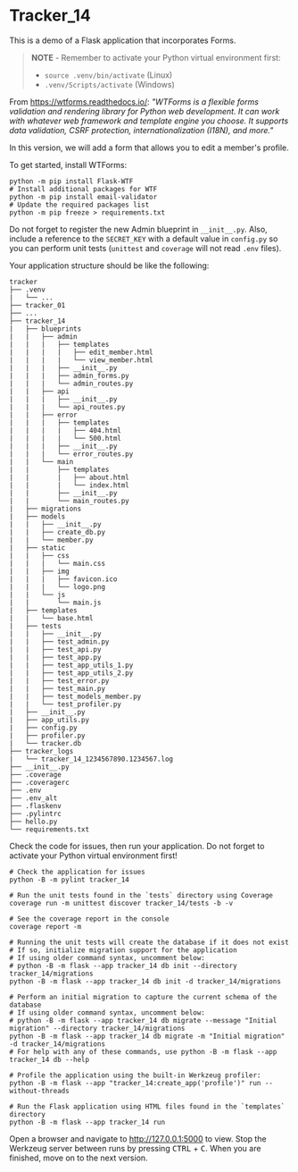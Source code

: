 # Tracker_14

This is a demo of a Flask application that incorporates Forms.

> **NOTE** - Remember to activate your Python virtual environment first:
>
> - `source .venv/bin/activate` (Linux)
> - `.venv/Scripts/activate` (Windows)

From <https://wtforms.readthedocs.io/>: *"WTForms is a flexible forms validation and rendering library for Python web development. It can work with whatever web framework and template engine you choose. It supports data validation, CSRF protection, internationalization (I18N), and more."*

In this version, we will add a form that allows you to edit a member's profile.

To get started, install WTForms:

```shell
python -m pip install Flask-WTF
# Install additional packages for WTF
python -m pip install email-validator
# Update the required packages list
python -m pip freeze > requirements.txt
```

Do not forget to register the new Admin blueprint in `__init__.py`. Also, include a reference to the `SECRET_KEY` with a default value in `config.py` so you can perform unit tests (`unittest` and `coverage` will not read `.env` files).

Your application structure should be like the following:

```text
tracker
├── .venv
|   └── ...
├── tracker_01
├── ...
├── tracker_14
|   ├── blueprints
|   |   ├── admin
|   |   |   ├── templates
|   |   |   |   ├── edit_member.html
|   |   |   |   └── view_member.html
|   |   |   ├── __init__.py
|   |   |   ├── admin_forms.py
|   |   |   └── admin_routes.py
|   |   ├── api
|   |   |   ├── __init__.py
|   |   |   └── api_routes.py
|   |   ├── error
|   |   |   ├── templates
|   |   |   |   ├── 404.html
|   |   |   |   └── 500.html
|   |   |   ├── __init__.py
|   |   |   └── error_routes.py
|   |   └── main
|   |       ├── templates
|   |       |   ├── about.html
|   |       |   └── index.html
|   |       ├── __init__.py
|   |       └── main_routes.py
|   ├── migrations
|   ├── models
|   |   ├── __init__.py
|   |   ├── create_db.py
|   |   └── member.py
|   ├── static
|   |   ├── css
|   |   |   └── main.css
|   |   ├── img
|   |   |   ├── favicon.ico
|   |   |   └── logo.png
|   |   └── js
|   |       └── main.js
|   ├── templates
|   |   └── base.html
|   ├── tests
|   |   ├── __init__.py
|   |   ├── test_admin.py
|   |   ├── test_api.py
|   |   ├── test_app.py
|   |   ├── test_app_utils_1.py
|   |   ├── test_app_utils_2.py
|   |   ├── test_error.py
|   |   ├── test_main.py
|   |   ├── test_models_member.py
|   |   └── test_profiler.py
|   ├── __init__.py
|   ├── app_utils.py
|   ├── config.py
|   ├── profiler.py
|   └── tracker.db
├── tracker_logs
|   └── tracker_14_1234567890.1234567.log
├── __init__.py
├── .coverage
├── .coveragerc
├── .env
├── .env_alt
├── .flaskenv
├── .pylintrc
├── hello.py
└── requirements.txt
```

Check the code for issues, then run your application. Do not forget to activate your Python virtual environment first!

```shell
# Check the application for issues
python -B -m pylint tracker_14

# Run the unit tests found in the `tests` directory using Coverage
coverage run -m unittest discover tracker_14/tests -b -v

# See the coverage report in the console
coverage report -m

# Running the unit tests will create the database if it does not exist
# If so, initialize migration support for the application
# If using older command syntax, uncomment below:
# python -B -m flask --app tracker_14 db init --directory tracker_14/migrations
python -B -m flask --app tracker_14 db init -d tracker_14/migrations

# Perform an initial migration to capture the current schema of the database
# If using older command syntax, uncomment below:
# python -B -m flask --app tracker_14 db migrate --message "Initial migration" --directory tracker_14/migrations
python -B -m flask --app tracker_14 db migrate -m "Initial migration" -d tracker_14/migrations
# For help with any of these commands, use python -B -m flask --app tracker_14 db --help

# Profile the application using the built-in Werkzeug profiler:
python -B -m flask --app "tracker_14:create_app('profile')" run --without-threads

# Run the Flask application using HTML files found in the `templates` directory
python -B -m flask --app tracker_14 run
```

Open a browser and navigate to <http://127.0.0.1:5000> to view. Stop the Werkzeug server between runs by pressing <kbd>CTRL</kbd> +  <kbd>C</kbd>. When you are finished, move on to the next version.

